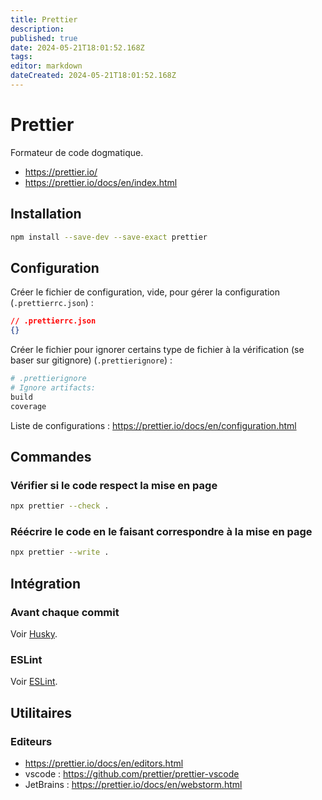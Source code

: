 ```yaml
---
title: Prettier
description: 
published: true
date: 2024-05-21T18:01:52.168Z
tags: 
editor: markdown
dateCreated: 2024-05-21T18:01:52.168Z
---
```


# Prettier

Formateur de code dogmatique.

- <https://prettier.io/>
- <https://prettier.io/docs/en/index.html>

## Installation

```bash
npm install --save-dev --save-exact prettier
```

## Configuration

Créer le fichier de configuration, vide, pour gérer la configuration (`.prettierrc.json`) :

```json
// .prettierrc.json
{}
```

Créer le fichier pour ignorer certains type de fichier à la vérification (se baser sur gitignore) (`.prettierignore`) :

```bash
# .prettierignore
# Ignore artifacts:
build
coverage
```

Liste de configurations : <https://prettier.io/docs/en/configuration.html>


## Commandes

### Vérifier si le code respect la mise en page

```bash
npx prettier --check .
```

### Réécrire le code en le faisant correspondre à la mise en page

```bash
npx prettier --write .
```

## Intégration

### Avant chaque commit

Voir [Husky](https://wiki.akipe.fr///books/developpement-informatique/page/husky).

### ESLint

Voir [ESLint](https://wiki.akipe.fr///books/developpement-informatique/page/eslint).

## Utilitaires

### Editeurs

- <https://prettier.io/docs/en/editors.html>
- vscode : <https://github.com/prettier/prettier-vscode>
- JetBrains : <https://prettier.io/docs/en/webstorm.html>